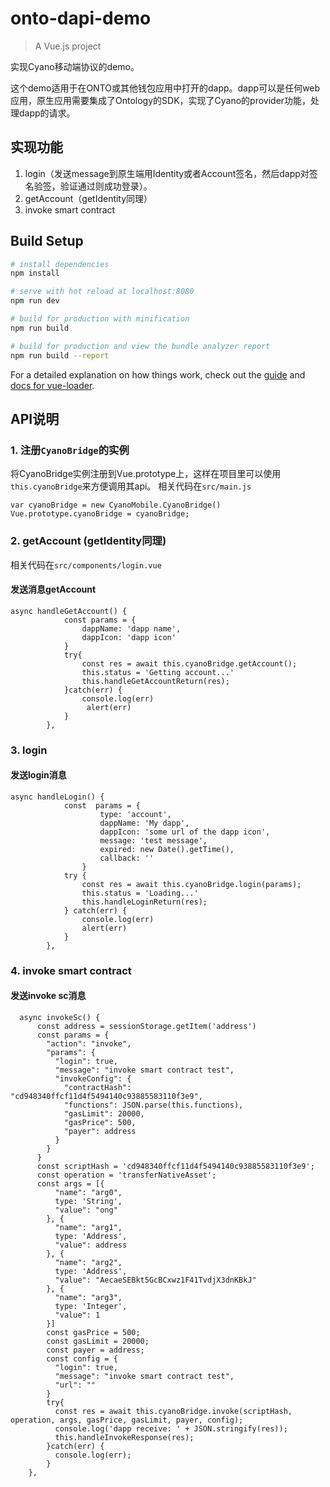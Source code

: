 # onto-dapi-demo

> A Vue.js project

实现Cyano移动端协议的demo。

这个demo适用于在ONTO或其他钱包应用中打开的dapp。dapp可以是任何web应用，原生应用需要集成了Ontology的SDK，实现了Cyano的provider功能，处理dapp的请求。

## 实现功能

1. login（发送message到原生端用Identity或者Account签名，然后dapp对签名验签，验证通过则成功登录）。
2. getAccount（getIdentity同理）
3. invoke smart contract

## Build Setup

``` bash
# install dependencies
npm install

# serve with hot reload at localhost:8080
npm run dev

# build for production with minification
npm run build

# build for production and view the bundle analyzer report
npm run build --report
```

For a detailed explanation on how things work, check out the [guide](http://vuejs-templates.github.io/webpack/) and [docs for vue-loader](http://vuejs.github.io/vue-loader).

## API说明

### 1. 注册`CyanoBridge`的实例

将CyanoBridge实例注册到Vue.prototype上，这样在项目里可以使用`this.cyanoBridge`来方便调用其api。
相关代码在`src/main.js`

```
var cyanoBridge = new CyanoMobile.CyanoBridge()
Vue.prototype.cyanoBridge = cyanoBridge;
```

### 2. getAccount (getIdentity同理)

相关代码在`src/components/login.vue` 

#### 发送消息getAccount

```
async handleGetAccount() {
            const params = {
                dappName: 'dapp name',
                dappIcon: 'dapp icon'
            }
            try{
                const res = await this.cyanoBridge.getAccount();
                this.status = 'Getting account...'
                this.handleGetAccountReturn(res);
            }catch(err) {
                console.log(err)
                 alert(err)
            } 
        },
```


### 3. login

#### 发送login消息

```
async handleLogin() {
            const  params = {
                    type: 'account',
                    dappName: 'My dapp',
                    dappIcon: 'some url of the dapp icon',
                    message: 'test message',
                    expired: new Date().getTime(),
                    callback: ''
                }
            try {
                const res = await this.cyanoBridge.login(params);
                this.status = 'Loading...'
                this.handleLoginReturn(res);
            } catch(err) {
                console.log(err)
                alert(err)
            }
        },
```


### 4. invoke smart contract

#### 发送invoke sc消息

```
  async invokeSc() {
      const address = sessionStorage.getItem('address')
      const params = {
        "action": "invoke",
        "params": {
          "login": true,
          "message": "invoke smart contract test",
          "invokeConfig": {
            "contractHash": "cd948340ffcf11d4f5494140c93885583110f3e9",
            "functions": JSON.parse(this.functions),
            "gasLimit": 20000,
            "gasPrice": 500,
            "payer": address
          }
        }
      }
      const scriptHash = 'cd948340ffcf11d4f5494140c93885583110f3e9';
      const operation = 'transferNativeAsset';
      const args = [{
          "name": "arg0",
          type: 'String',
          "value": "ong"
        }, {
          "name": "arg1",
          type: 'Address',
          "value": address
        }, {
          "name": "arg2",
          type: 'Address',
          "value": "AecaeSEBkt5GcBCxwz1F41TvdjX3dnKBkJ"
        }, {
          "name": "arg3",
          type: 'Integer',
          "value": 1
        }]
        const gasPrice = 500;
        const gasLimit = 20000;
        const payer = address;
        const config = {
          "login": true,
          "message": "invoke smart contract test",
          "url": ""
        }
        try{
          const res = await this.cyanoBridge.invoke(scriptHash, operation, args, gasPrice, gasLimit, payer, config);
          console.log('dapp receive: ' + JSON.stringify(res));
          this.handleInvokeResponse(res);
        }catch(err) {
          console.log(err);
        }
    },
```
